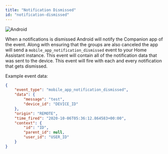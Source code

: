 ```yaml
---
title: "Notification Dismissed"
id: "notification-dismissed"
---
```


![Android](/assets/android.svg)<br />

When a notifications is dismissed Android will notify the Companion app of the event. Along with ensuring that the groups are also canceled the app will send a `mobile_app_notification_dismissed` event to your Home Assistant instance. This event will contain all of the notification data that was sent to the device. This event will fire with each and every notification that gets dismissed.

Example event data:

```json
{
    "event_type": "mobile_app_notification_dismissed",
    "data": {
        "message": "test",
        "device_id": "DEVICE_ID"
    },
    "origin": "REMOTE",
    "time_fired": "2020-10-06T05:36:12.864583+00:00",
    "context": {
        "id": "ID",
        "parent_id": null,
        "user_id": "USER_ID"
    }
}
```
